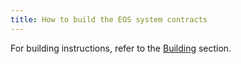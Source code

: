 ```yaml
---
title: How to build the EOS system contracts
---
```


For building instructions, refer to the [Building](https://github.com/eosnetworkfoundation/eos-system-contracts#building) section.
